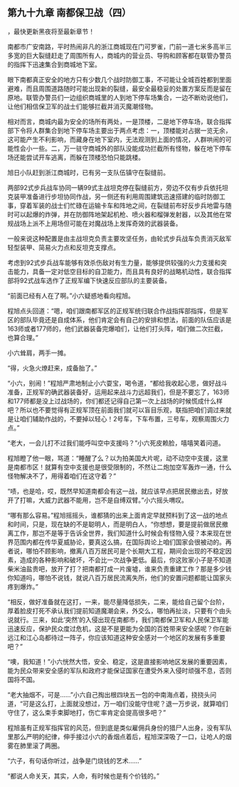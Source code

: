 ## 第九十九章 南都保卫战（四）
，最快更新黑夜将至最新章节！

南都市广安南路，平时热闹非凡的浙江商城现在门可罗雀，门前一道七米多高半三多宽的巨大裂缝赶走了周围所有人，商城内的营业员、导购和顾客都在联管办警员的指挥下迅速集合到商城地下室。

眼下南都真正安全的地方只有少数几个战时防御工事，不可能让全城百姓都到里面避难，而且周围道路随时可能出现新的裂缝，最安全最稳妥的处置方案反而是留在原地。联管办警员们一边组织商城里的人到地下停车场集合，一边不断劝说他们，让他们相信保卫军的战士们能够拦截并消灭魔潮怪物。

相对而言，商城内最为安全的场所有两处，一是顶楼，二是地下停车场，联合指挥部下令将人群集合到地下停车场主要出于两点考虑：一，顶楼能对占据一览无余，这可能产生不利影响，而藏身在地下室内，无法观测到上面的情况，人群哄闹的可能性会小一些。二，万一驻守商城外的部队没能成功拦截所有怪物，躲在地下停车场还能尝试开车逃离，而躲在顶楼恐怕只能跳楼。

旭日小队赶到浙江商城时，已有另一支队伍镇守在裂缝前。

两部92式步兵战车协同一辆99式主战坦克停在裂缝前方，旁边不仅有步兵依托坦克装甲准备进行步坦协同作战，另一侧还有利用周围建筑迅速搭建的临时防御工事，穿着军装的战士们忙碌在运输卡车和阵地之间，在裂缝前布好反步兵地雷与随时可以起爆的炸弹，并在防御阵地架起机枪、喷火器和榴弹发射器，以及其他在常规战场上派不上用场但可能在对魔战场上发挥奇效的武器装备。

一般来说这种配置是由主战坦克负责主要攻坚任务，由轮式步兵战车负责消灭敌军轻型装甲、简易火力点和反坦克支撑点。

考虑到92式步兵战车能够有效杀伤敌对有生力量，能够提供较强的火力支援和突击能力，具备一定对低空目标的自卫能力，而且具有良好的战略机动性，联合指挥部将92式战车选作了正规军编下快速反应部队的主要装备。

“前面已经有人在了啊。”小六疑惑地看向程旭。

程旭点头回道：“嗯，咱们跟南都军区的正规军统归联合作战指挥部指挥，但是军区的部队毕竟还是自成体系，他们肯定会有自己的安排和想法，前面的队伍应该是163师或者177师的，他们武器装备完爆咱们，让他们打头阵，咱们做二次拦截，也算合理。”

小六耸肩，两手一摊。

“得，火急火燎赶来，成备胎了。”

“小六，别闹！”程旭严肃地制止小六耍宝，喝令道，“都给我收起心思，做好战斗准备，正规军的确武器装备好，运用起来战斗力远超我们，但是不要忘了，163师和177师都是没上过战场的，你们都还记得自己第一次上战场的时候慌成什么样吧？所以也不要觉得有正规军顶在前面我们就可以盲目乐观，联指把咱们调过来就是让咱们辅助作战的，不要掉以轻心！2号车，下车布置，三号车，观察周围火力点。”

“老大，一会儿打不过我们能呼叫空中支援吗？”小六死皮赖脸，嘻嘻笑着问道。

程旭瞪了他一眼，骂道：“睡醒了么？以为拍美国大片呢，动不动空中支援，这里是南都市区！就算有空中支援也是很受限制的，不然让二炮加空军轰炸一通，什么怪物解决不了，用得着咱们在这守着？”

“啧，也是哈，哎，既然早知道南都会有这一战，就应该早点把居民撤出去，好放开了打嘛，大威力武器不能用，岂不是自缚双臂。”小六摇头喟叹。

“哪有那么容易。”程旭摇摇头，谁都猜的出来上面肯定早就预料到了这一战的地点和时间，只是，现在缺的不是聪明人，而是明白人，“你想想，要是提前做居民撤离工作，那岂不是等于告诉全世界，我们知道什么时候会有怪物入侵？本来现在世界范围内都在传华夏威胁论，要真这么搞，在国际舆论上咱们国家会很被动的。再者说，哪怕不顾影响，撤离八百万居民可是个长期大工程，期间会出现的不稳定因素，造成的各种影响和破坏，不会比一次战争更低。最后，你这败家小子是不知道柴米油盐贵吧，放开了打？把南都打成一片废墟，谁来负责重建工作？那是多少钱你知道吗，哪怕不说钱，就说八百万居民流离失所，他们的安置问题都能让国家头疼到爆炸。”

“相反，做好准备就在这打，一来，能尽量降低损失，二来，能给自己留个台阶，厚着脸皮打死不承认我们提前知道魔潮会来，外交么，哪怕再扯淡，只要有个由头说就行。三来，如此‘突然’的入侵出现在南都市，我们南都保卫军和人民保卫军能迅速反应，保护民众度过危机，这是不是更能为全国的百姓带来安全感呢？你在新远江和江心岛都待过一阵子，你应该知道这种安全感对一个地区的发展有多重要吧？”

“噢，我知道！”小六恍然大悟，安全、稳定，这是直接影响地区发展的重要因素，能为民众带来安全感的军队和政府才能保证国家在遭受外来入侵时顽强不息，否则国将不国。

“老大抽烟不，可是……”小六自己掏出根四块五一包的中南海点着，挠挠头问道，“可是这么打，上面就没想过，万一咱们没能守住呢？退一万步说，就算咱们守住了，这么束手束脚地打，伤亡率肯定会提高很多吧？”

程旭虽有正规军指挥官的风范，但到底是类似雇佣兵身份的猎尸人出身，没有军队里那么严明的纪律，伸手接过小六的香烟点着后，程旭深深吸了一口，让呛人的烟雾在肺里滚了两圈。

“六子，有句话你听过，战争是门烧钱的艺术……”

“都说人命关天，其实，人命，有时候也是有个价钱的。”

